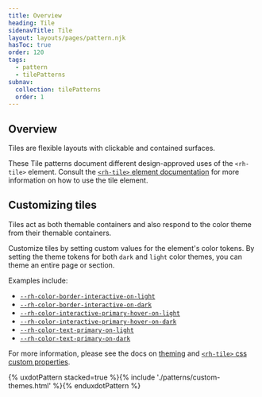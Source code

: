 ```yaml
---
title: Overview
heading: Tile
sidenavTitle: Tile
layout: layouts/pages/pattern.njk
hasToc: true
order: 120
tags:
  - pattern
  - tilePatterns
subnav:
  collection: tilePatterns
  order: 1
---
```


<link rel="stylesheet" data-helmet href="/assets/packages/@rhds/elements/elements/rh-table/rh-table-lightdom.css">
<link rel="stylesheet" data-helmet href="/assets/packages/@rhds/elements/elements/rh-tile/rh-tile-lightdom.css">
<link rel="stylesheet" data-helmet href="/styles/samp.css">
<script type="module" data-helmet>
  import '@rhds/elements/rh-tile/rh-tile.js';
  import '@rhds/elements/rh-tile/rh-tile-group.js';
  import '@rhds/elements/rh-cta/rh-cta.js';
  import '@rhds/elements/rh-surface/rh-surface.js';
  import '@rhds/elements/rh-code-block/rh-code-block.js';
</script>

<style data-helmet>
  .grid + rh-cta {
    margin-block-start: var(--rh-space-lg);
  }

  rh-tile {
    width: 320px;
  }

  rh-tile.accented-tile {
    position: relative;
    overflow: hidden;
    border-radius: var(--rh-border-radius-default);
  }

  rh-tile.accented-tile::before {
    content: '';
    position: absolute;
    z-index: 2;
    display: block;
    inset-block-start: 0;
    inset-inline: 0;
    border-block-start-color: var(--rh-color-brand-red);
    border-block-start-width: var--rh-border-width-lg;
    border-block-start-style: solid;
    pointer-events: none;
  }
</style>

## Overview

Tiles are flexible layouts with clickable and contained surfaces.

<rh-alert state="info">These Tile patterns document different design-approved 
  uses of the `<rh-tile>` element. Consult the [`<rh-tile>` element documentation][element]
  for more information on how to use the tile element.</rh-alert>

## Customizing tiles

Tiles act as both themable containers and also respond to the color theme from
their themable containers. 

Customize tiles by setting custom values for the element's color tokens. By 
setting the theme tokens for both `dark` and `light` color themes, you can theme 
an entire page or section.

Examples include:

 - [`--rh-color-border-interactive-on-light`](/tokens/color/#rh-color-border-interactive-on-light)
 - [`--rh-color-border-interactive-on-dark`](/tokens/color/#rh-color-border-interactive-on-dark)
 - [`--rh-color-interactive-primary-hover-on-light`](/tokens/color/#rh-color-interactive-primary-hover-on-light)
 - [`--rh-color-interactive-primary-hover-on-dark`](/tokens/color/#rh-color-interactive-primary-hover-on-dark)
 - [`--rh-color-text-primary-on-light`](/tokens/color/#rh-color-text-primary-on-light)
 - [`--rh-color-text-primary-on-dark`](/tokens/color/#rh-color-text-primary-on-dark)

For more information, please see the docs on [theming][theming] and
[`<rh-tile>` css custom properties][css-props].

{% uxdotPattern stacked=true %}{% include './patterns/custom-themes.html' %}{% enduxdotPattern %}

[element]: /elements/tile/
[css-props]: /elements/tile/code/#css-custom-properties
[theming]: /theming/
